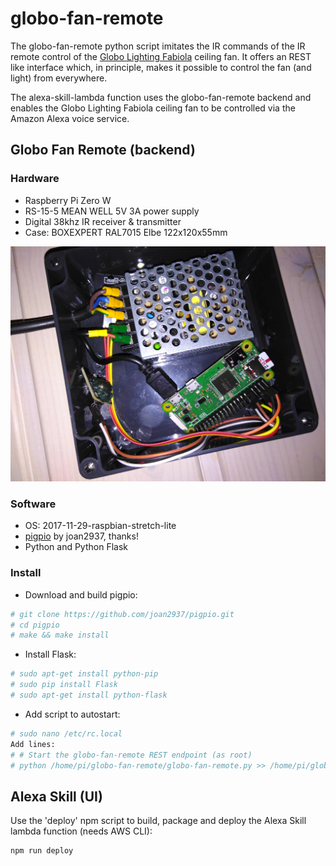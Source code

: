 # globo-fan-remote

The globo-fan-remote python script imitates the IR commands of the IR remote control of the [Globo Lighting Fabiola](https://www.globo-lighting.com/produkte/ventilatoren/180/fabiola) ceiling fan. It offers an REST like interface which, in principle, makes it possible to control the fan (and light) from everywhere.

The alexa-skill-lambda function uses the globo-fan-remote backend and enables the Globo Lighting Fabiola ceiling fan to be controlled via the Amazon Alexa voice service.

## Globo Fan Remote (backend)

### Hardware

- Raspberry Pi Zero W
- RS-15-5 MEAN WELL 5V 3A power supply
- Digital 38khz IR receiver & transmitter
- Case: BOXEXPERT RAL7015 Elbe 122x120x55mm

![Hardware](https://raw.githubusercontent.com/DirtyDan88/globo-fan-remote/master/raspi-wired.jpg)

### Software

- OS: 2017-11-29-raspbian-stretch-lite
- [pigpio](https://github.com/joan2937/pigpio) by joan2937, thanks!
- Python and Python Flask

### Install

- Download and build pigpio:
```sh
# git clone https://github.com/joan2937/pigpio.git
# cd pigpio
# make && make install
```

- Install Flask:
```sh
# sudo apt-get install python-pip
# sudo pip install Flask
# sudo apt-get install python-flask
```

- Add script to autostart:
```sh
# sudo nano /etc/rc.local
Add lines:
# # Start the globo-fan-remote REST endpoint (as root)
# python /home/pi/globo-fan-remote/globo-fan-remote.py >> /home/pi/globo-fan-remote/log.txt
```

## Alexa Skill (UI)

Use the 'deploy' npm script to build, package and deploy the Alexa Skill lambda function (needs AWS CLI):
```sh
npm run deploy
```